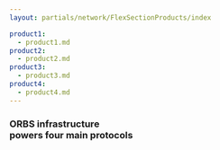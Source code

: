 ```yaml
---
layout: partials/network/FlexSectionProducts/index

product1:
  - product1.md
product2:
  - product2.md
product3:
  - product3.md
product4:
  - product4.md
---
```


### ORBS infrastructure<br>powers four main protocols
